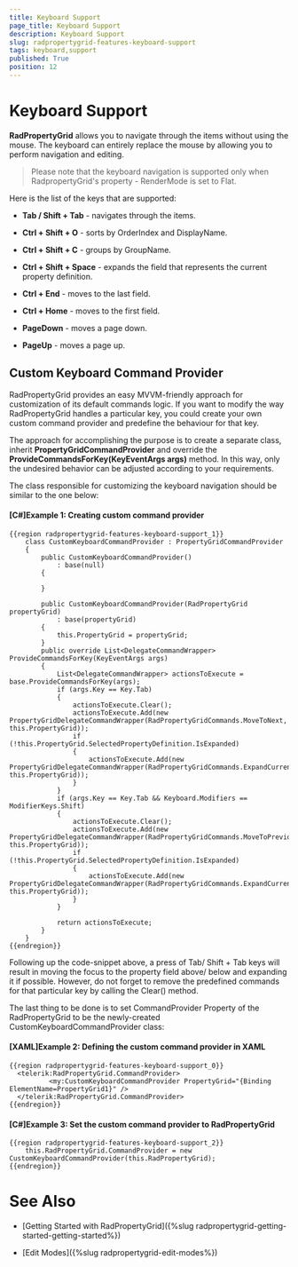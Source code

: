 ```yaml
---
title: Keyboard Support
page_title: Keyboard Support
description: Keyboard Support
slug: radpropertygrid-features-keyboard-support
tags: keyboard,support
published: True
position: 12
---
```


# Keyboard Support



__RadPropertyGrid__  allows you to navigate through the items without using the mouse. The keyboard can entirely replace the mouse by allowing you to perform navigation and editing.
      

>Please note that the keyboard navigation is supported only when RadpropertyGrid's property - RenderMode is set to Flat.
      

Here is the list of the keys that are supported:

* __Tab / Shift + Tab__ - navigates through the items.
        

* __Ctrl + Shift + O__ - sorts by OrderIndex and DisplayName.
        

* __Ctrl + Shift + C__ - groups by GroupName.
        

* __Ctrl + Shift + Space__ - expands the field that represents the current property definition.
        

* __Ctrl + End__ - moves to the last field.
        

* __Ctrl + Home__ - moves to the first field.
        

* __PageDown__ - moves a page down.
        

* __PageUp__ - moves a page up.
        

## Custom Keyboard Command Provider

RadPropertyGrid provides an easy MVVM-friendly approach for customization of its default commands logic. If you want to modify the way RadPropertyGrid handles a particular key, you could create your own custom command provider and predefine the behaviour for that key.
        

The approach for accomplishing the purpose is to create a separate class, inherit __PropertyGridCommandProvider__ and override the __ProvideCommandsForKey(KeyEventArgs args)__ method. In this way, only the undesired behavior can be adjusted according to your requirements.

The class responsible for customizing the keyboard navigation should be similar to the one below:

#### [C#]Example 1: Creating custom command provider

	{{region radpropertygrid-features-keyboard-support_1}}
	    class CustomKeyboardCommandProvider : PropertyGridCommandProvider
	    {
	        public CustomKeyboardCommandProvider()
	            : base(null)
	        {
	
	        }
	
	        public CustomKeyboardCommandProvider(RadPropertyGrid propertyGrid)
	            : base(propertyGrid)
	        {
	            this.PropertyGrid = propertyGrid;
	        }
	        public override List<DelegateCommandWrapper> ProvideCommandsForKey(KeyEventArgs args)
	        {
	            List<DelegateCommandWrapper> actionsToExecute = base.ProvideCommandsForKey(args);
	            if (args.Key == Key.Tab)
	            {
	                actionsToExecute.Clear();
	                actionsToExecute.Add(new PropertyGridDelegateCommandWrapper(RadPropertyGridCommands.MoveToNext, this.PropertyGrid));
	                if (!this.PropertyGrid.SelectedPropertyDefinition.IsExpanded)
	                {
	                    actionsToExecute.Add(new PropertyGridDelegateCommandWrapper(RadPropertyGridCommands.ExpandCurrentField, this.PropertyGrid));
	                }
	            }
	            if (args.Key == Key.Tab && Keyboard.Modifiers == ModifierKeys.Shift)
	            {
	                actionsToExecute.Clear();
	                actionsToExecute.Add(new PropertyGridDelegateCommandWrapper(RadPropertyGridCommands.MoveToPrevious, this.PropertyGrid));
	                if (!this.PropertyGrid.SelectedPropertyDefinition.IsExpanded)
	                {
	                    actionsToExecute.Add(new PropertyGridDelegateCommandWrapper(RadPropertyGridCommands.ExpandCurrentField, this.PropertyGrid));
	                }
	            }
	
	            return actionsToExecute;
	        }
	    }
	{{endregion}}



Following up the code-snippet above, a press of Tab/ Shift + Tab keys will result in moving the focus to the property field above/ below and expanding it if possible. However, do not forget to remove the predefined commands for that particular key by calling the Clear() method.

The last thing to be done is to set CommandProvider Property of the RadPropertyGrid to be the newly-created CustomKeyboardCommandProvider class:

#### [XAML]Example 2: Defining the custom command provider in XAML

	{{region radpropertygrid-features-keyboard-support_0}}
	  <telerik:RadPropertyGrid.CommandProvider>
	          <my:CustomKeyboardCommandProvider PropertyGrid="{Binding ElementName=PropertyGrid1}" />
	  </telerik:RadPropertyGrid.CommandProvider>
	{{endregion}}



#### [C#]Example 3: Set the custom command provider to RadPropertyGrid

	{{region radpropertygrid-features-keyboard-support_2}}
	    this.RadPropertyGrid.CommandProvider = new CustomKeyboardCommandProvider(this.RadPropertyGrid);
	{{endregion}}



# See Also

 * [Getting Started with RadPropertyGrid]({%slug radpropertygrid-getting-started-getting-started%})

 * [Edit Modes]({%slug radpropertygrid-edit-modes%})
